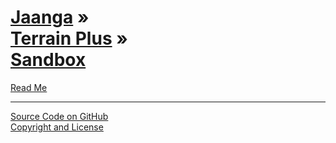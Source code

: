 [Jaanga](../../index.html ) &raquo;<br>[Terrain Plus]( ../index.html ) &raquo;<br>[Sandbox]( ./index.html )
===========================================================================================================

<p id=rm >
	<a href=JavaScript:displayPage("#readme.md#rm"); >Read Me</a>
</p>

<!--

<p id=abc >
	<a href=JavaScript:displayPage("#test-folder-abc/readme.md#abc"); >test-folder-abc Read Me</a>
</p>

<p id=def >
	<a href=JavaScript:displayPage("#test-folder-def/readme.md#def"); >test-folder-def Read Me</a>
</p>

-->

****

[Source Code on GitHub]( https://github.com/jaanga/terrain-plus/tree/gh-pages/sandbox-ferranti-3sec-hgt )  
[Copyright and License]( https://github.com/jaanga/jaanga.github.io/blob/master/jaanga-copyright-and-mit-license.md )